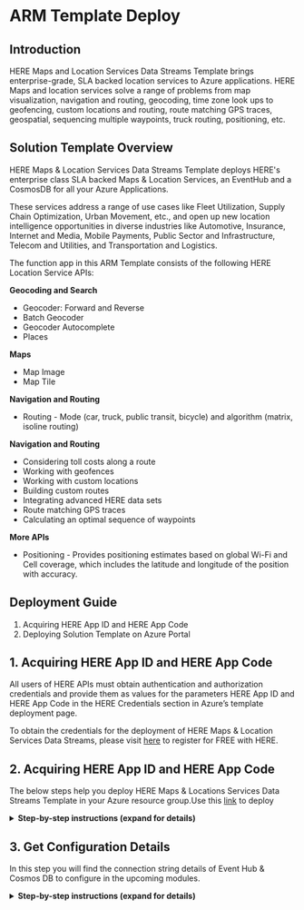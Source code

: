 # ARM Template Deploy

## Introduction

HERE Maps and Location Services Data Streams Template brings enterprise-grade, SLA backed location services to Azure applications. HERE Maps and location services solve a range of problems from map visualization, navigation and routing, geocoding, time zone look ups to geofencing, custom locations and routing, route matching GPS traces, geospatial, sequencing multiple waypoints, truck routing, positioning, etc.

## Solution Template Overview

HERE Maps & Location Services Data Streams Template deploys HERE's enterprise class SLA backed Maps & Location Services, an EventHub and a CosmosDB for all your Azure Applications.

These services address a range of use cases like Fleet Utilization, Supply Chain Optimization, Urban Movement, etc., and open up new location intelligence opportunities in diverse industries like Automotive, Insurance, Internet and Media, Mobile Payments, Public Sector and Infrastructure, Telecom and Utilities, and Transportation and Logistics.

The function app in this ARM Template consists of the following HERE Location Service APIs:

**Geocoding and Search**

  -	Geocoder: Forward and Reverse
  -	Batch Geocoder
  -	Geocoder Autocomplete
  -	Places
  
**Maps**

  -	Map Image
  -	Map Tile
   
**Navigation and Routing**

  - Routing - Mode (car, truck, public transit, bicycle) and algorithm (matrix, isoline routing)

**Navigation and Routing**

  -	Considering toll costs along a route
  -	Working with geofences
  -	Working with custom locations
  -	Building custom routes
  -	Integrating advanced HERE data sets
  -	Route matching GPS traces
  -	Calculating an optimal sequence of waypoints

**More APIs**

  - Positioning - Provides positioning estimates based on global Wi-Fi and Cell coverage, which includes the latitude and longitude of the position with accuracy.


## Deployment Guide

  1.  Acquiring HERE App ID and HERE App Code
  2.  Deploying Solution Template on Azure Portal
  
## 1. Acquiring HERE App ID and HERE App Code

All users of HERE APIs must obtain authentication and authorization credentials and provide them as values for the parameters HERE App ID and HERE App Code in the HERE Credentials section in Azure’s template deployment page. 

To obtain the credentials for the deployment of HERE Maps & Location Services Data Streams, please visit [here](https://developer.here.com) to register for FREE with HERE.

## 2. Acquiring HERE App ID and HERE App Code

The below steps help you deploy HERE Maps & Locations Services Data Streams Template in your Azure resource group.Use this [link](https://azuremarketplace.microsoft.com/en-us) to deploy 

<details>
<summary><strong>Step-by-step instructions (expand for details)</strong></summary><p>
	
1. Go to this [link](https://azuremarketplace.microsoft.com/en-us) and type in the search bar **HERE Maps & Locations Services Data Streams**. In search result select **HERE Maps & Locations Services Data Streams** and the Click on **Get it Now** button to start the deployment process.

	![HERE Maps & Location Services for Data Streams in Azure Marketplace](../Images/0_AzureMarketplace.png)
 
1. Click on **Get it Now** button to start the deployment process.

	![HERE Maps & Location Services for Data Streams in Azure Marketplace](../Images/1_HEREMaps&LocationServicesforDataStreamsinAzureMarketplace.png)

1. Read through the Microsoft agreement and click on **Continue** when you are ready.

	![HERE Maps & Location Services Data Streams Pricing Page](../Images/2_HEREMaps&LocationServicesDataStreamsPricingPage.png)

1. You will be re-directed to template deployment home screen. Click on **Create** button to continue.

	![HERE Maps & Locations Services Data Streams Azure Portal Page](../Images/3_HEREMaps&LocationsServicesDataStreamsAzurePortalPage.png)
	
1. You will now be prompted to provide details specific to deployment. In the **Basics** use any existing resource group you might have or click on **create new** button to create a new resource group. Select your Subscription details and location and click **OK** to continue.

	![Template Deployment Page -  Basic Section](../Images/4_TemplateDeploymentPage-BasicSection.png)
	
	
	
	
	![Template Deployment Page – Basic Section – Create new Resource Group](../Images/5_TemplateDeploymentPage–BasicSection–CreatenewResourceGroup.png)
	
1. You now need to provide HERE credentials (HERE App ID and HERE App Code) which are pre-requisite to access HERE resources. If you already have HERE credentials available with you, provide the same and click **OK**. If you don’t have HERE credentials, please visit here(https://developer.here.com) to register for FREE with HERE. You also need to select a Storage option, you can either select any existing Storage or continue with a newly created one.

	![Template Deployment Page – HERE Credentials Section](../Images/6_TemplateDeploymentPage–HERECredentialsSection.png)
	
	
	
	
	
	![Template Deployment Page – Storage Selection](../Images/7_TemplateDeploymentPage–StorageSelection.png)
	
1. You will see the summary of details, which were provided during the previous steps. Review the values and click **OK** once you are satisfied with all values.

	![Template Deployment Page – Summary Section](../Images/8_TemplateDeploymentPage–SummarySection.png)
	
1. Review the master agreement and click the check box at the bottom of agreement. You are now ready for template deployment. Click on **Create** to start template deployment..

	![Template Deployment Page – Create/Buy Section](../Images/9_TemplateDeploymentPage–CreateBuySection.png)
	
1. Deployment should have started, and you will be able to see in the notification tabs deployment in progress. Once deployment is complete, you should receive the notification of the same and be able to see new resources in the resources section of your account.

	![HERE Maps & Location Services Data Streams Template Deployed](../Images/10_HEREMaps&LocationServicesDataStreamsTemplateDeployed.png)

</p></details>



## 3. Get Configuration Details

In this step you will find the connection string details of Event Hub & Cosmos DB to configure in the upcoming modules.  

<details>
<summary><strong>Step-by-step instructions (expand for details)</strong></summary><p>
	
1. Open the Azure portal home page
 
2. Select **Resource groups** on the left navigational menu.
	
1. Select the **Resource group** which you used to deploy the **ARM Template** in the previous step

	![HERE Maps & Location Services Data Streams Pricing Page](../Images/11_ResourceGroup_ResourceList.PNG)

1. You will be getting the list of resources which you created using **ARM template**.

	![HERE Maps & Locations Services Data Streams Azure Portal Page](../Images/12_ResourceSelection.PNG)
	
1. Select Azure **Cosmos DB** in the list

	![Template Deployment Page -  Basic Section](../Images/13_ResourceSelection_CosmosDB.png)
	
1. In the selected **Azure Cosmos DB account** page select **Keys** in left menu under **Settings**

	![Template Deployment Page – HERE Credentials Section](../Images/14_ResourceSelection_CosmosDB_Keys.PNG)
	
		
1. Copy the **URI** & **Primary Key** and note that in a text editor to use in upcoming modules.

	
1. Now go back to the **Resource groups** on the left navigational menuto get **Event Hub** Connection String details.

	
1. Select the **Resource group** which you used to deploy the **ARM Template** in the previous step .

	![HERE Maps & Location Services Data Streams Template Deployed](../Images/15_ResourceSelection_EventHub.PNG)
	
1. Select **Event Hubs** in the list

		
	
1. On the **Event Hubs Namespace** page, select **Shared Access Policies** on the left menu

	![HERE Maps & Location Services Data Streams Template Deployed](../Images/16_ResourceSelection_EventHub_SAP.png)

1. Select a **shared access policy** in the list of policies. The default one is named: **RootManageSharedAccessPolicy**. You can add a policy with appropriate permissions (read, write), and use that policy

	![HERE Maps & Location Services Data Streams Template Deployed](../Images/17_ResourceSelection_EventHub_RT.png)	


1. Select the **copy** button next to the **Connection string-primary key** field. Copy this key and note that in a text editor to use in upcoming modules.

	![HERE Maps & Location Services Data Streams Template Deployed](../Images/18_ResourceSelection_EventHub_Key.png)	


</p></details>




